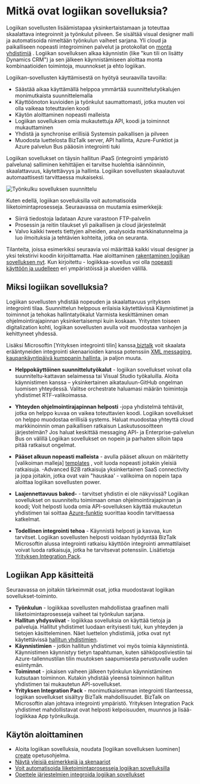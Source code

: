 <properties 
    pageTitle="Mitkä ovat logiikan sovelluksia?" 
    description="Lisätietoja palvelun logiikan sovellukset" 
    authors="kevinlam1" 
    manager="dwrede" 
    editor="" 
    services="logic-apps" 
    documentationCenter=""/>

<tags
    ms.service="logic-apps"
    ms.workload="na"
    ms.tgt_pltfrm="na"
    ms.devlang="na"
    ms.topic="hero-article" 
    ms.date="10/12/2016"
    ms.author="klam"/>

# <a name="what-are-logic-apps"></a>Mitkä ovat logiikan sovelluksia?

Logiikan sovellusten lisäämistapaa yksinkertaistamaan ja toteuttaa skaalattava integroinnit ja työnkulut pilveen. Se sisältää visual designer malli ja automatisoida nimeltään työnkulun vaiheet sarjana.  Yli cloud ja paikalliseen nopeasti integroiminen palvelut ja protokollat on [monta yhdistimiä](../connectors/apis-list.md) .  Logiikan sovelluksen alkaa käynnistin (like "kun tili on lisätty Dynamics CRM") ja sen jälkeen käynnistämiseen aloittaa monta kombinaatioiden toimintoja, muunnokset ja ehto logiikan.

Logiikan-sovellusten käyttämisestä on hyötyä seuraavilla tavoilla:  

- Säästää aikaa käyttämällä helppoa ymmärtää suunnittelutyökalujen monimutkaista suunnittelemalla
- Käyttöönoton kuvioiden ja työnkulut saumattomasti, jotka muuten voi olla vaikeaa toteuttavien koodi
- Käytön aloittaminen nopeasti malleista
- Logiikan sovelluksen omia mukautettuja API, koodi ja toiminnot mukauttaminen
- Yhdistä ja synchronise erillisiä Systemsin paikallisen ja pilveen
- Muodosta luettelosta BizTalk server, API hallinta, Azure-Funktiot ja Azure palvelun Bus pääosin integrointi tuki

Logiikan sovellukset on täysin hallitun iPaaS (integrointi ympäristö palveluna) salliminen kehittäjien ei tarvitse huolehtia isännöinnin, skaalattavuus, käytettävyys ja hallinta.  Logiikan sovellusten skaalautuvat automaattisesti tarvittaessa mukaiseksi.

![Työnkulku sovelluksen suunnittelu](./media/app-service-logic-what-are-logic-apps/LogicAppCapture2.png)

Kuten edellä, logiikan sovelluksilla voit automatisoida liiketoimintaprosesseja. Seuraavassa on muutamia esimerkkejä:  
 
* Siirrä tiedostoja ladataan Azure varastoon FTP-palvelin
* Prosessin ja reitin tilaukset yli paikallisen ja cloud järjestelmät
* Valvo kaikki tweets tiettyjen aiheiden, analysoida markkinatunnelma ja luo ilmoituksia ja tehtävien kohteita, jotka on seuranta.

Tilanteita, joissa esimerkiksi seuraavia voi määrittää kaikki visual designer ja yksi tekstirivi koodin kirjoittamatta. Hae aloittaminen [rakentaminen logiikan sovelluksen nyt][create].  Kun kirjoitettu - logiikkaa-sovellus voi olla [nopeasti käyttöön ja uudelleen](app-service-logic-create-deploy-template.md) eri ympäristöissä ja alueiden välillä.

## <a name="why-logic-apps"></a>Miksi logiikan sovelluksia?

Logiikan sovellusten yhdistää nopeuden ja skaalattavuus yrityksen integrointi tilaa.  Suunnittelun helppous erilaisia käytettävissä Käynnistimet ja toiminnot ja tehokas hallintatyökalut Varmista keskittäminen oman ohjelmointirajapinnan yksinkertaisempi kuin koskaan.  Yritysten toiseen digitalization kohti, logiikan sovellusten avulla voit muodostaa vanhojen ja kehittyneet yhdessä.

Lisäksi Microsoftin [Yrityksen integrointi tilin] kanssa[ biztalk] voit skaalata erääntyneiden integrointi skenaarioiden kanssa potenssiin [XML messaging][xml], [kaupankäyntipäivä kumppanin hallinta][tpm], ja paljon muuta.

- **Helppokäyttöinen suunnittelutyökalut** - logiikan sovellukset voivat olla suunniteltu-kattavan selaimessa tai Visual Studio työkaluilla. Aloita käynnistimen kanssa – yksinkertainen aikatauluun-GitHub ongelman luomisen yhteydessä. Valitse orchestrate haluamasi määrän toimintoja yhdistimet RTF-valikoimassa.

- **Yhteyden ohjelmointirajapinnan helposti** -jopa yhdistelmä tehtävät, jotka on helppo kuvaa on vaikea toteuttavien koodi. Logiikan sovellukset on helppo muodostaa erillisiä systems. Haluat muodostaa yhteyttä cloud markkinoinnin oman paikallisen ratkaisun Laskutusosoitteen järjestelmän? Jos haluat keskittää messaging API- ja Enterprise-palvelun Bus on välillä Logiikan sovellukset on nopein ja parhaiten silloin tapa pitää ratkaisut ongelmat.

- **Pääset alkuun nopeasti malleista** - avulla pääset alkuun on määritetty [valikoiman malleja] [ templates] , voit luoda nopeasti joitakin yleisiä ratkaisuja. -Advanced B2B ratkaisuja yksinkertainen SaaS connectivity ja jopa joitakin, jotka ovat vain "hauskaa' - valikoima on nopein tapa aloittaa logiikan sovellusten power.

- **Laajennettavuus baked-** - tarvitset yhdistin ei ole näkyvissä? Logiikan sovellukset on suunniteltu toimimaan oman ohjelmointirajapinnan ja koodi; Voit helposti luoda omia API-sovelluksen käyttää mukautetun yhdistimen tai soittaa [Azure-funktio](https://functions.azure.com) suorittaa koodin tarvittaessa katkelmat. 

- **Todellinen integrointi tehoa** - Käynnistä helposti ja kasvaa, kun tarvitset. Logiikan sovellusten helposti voidaan hyödyntää BizTalk Microsoftin alussa integrointi ratkaisu käyttöön integrointi ammattilaiset voivat luoda ratkaisuja, jotka he tarvitsevat potenssiin. Lisätietoja [Yrityksen Integration Pack](./app-service-logic-enterprise-integration-overview.md).

## <a name="logic-app-concepts"></a>Logiikan App käsitteitä

Seuraavassa on joitakin tärkeimmät osat, jotka muodostavat logiikan sovellukset-toiminto. 

- **Työnkulun** - logiikkaa sovellusten mahdollistaa graafinen malli liiketoimintaprosesseja vaiheet tai työnkulun sarjana.
- **Hallitun yhdysviivat** - logiikkaa sovelluksia on käyttää tietoja ja palveluja. Hallitut yhdistimet luodaan erityisesti tuki, kun yhteyden ja tietojen käsitteleminen. Näet luettelon yhdistimiä, jotka ovat nyt käytettävissä [hallitun yhdistimien][managedapis].
- **Käynnistimien** - jotkin hallitun yhdistimet voi myös toimia käynnistintä. Käynnistimen käynnistyy tietyn tapahtuman, kuten sähköpostiviestiin tai Azure-tallennustilan tilin muutoksen saapumisesta perustuvalle uuden esiintymän.
-  **Toiminnot** - jokaisen vaiheen jälkeen työnkulun käynnistäminen kutsutaan toiminnon. Kutakin yhdistää yleensä toiminnon hallitun yhdistimen tai mukautetun API-sovellukset.
- **Yrityksen Integration Pack** - monimutkaisemman integrointi tilanteessa, logiikan sovellukset sisältyy BizTalk mahdollisuudet. BizTalk on Microsoftin alan johtava integrointi ympäristö. Yrityksen Integration Pack yhdistimet mahdollistavat ovat helposti kelpoisuuden, muunnos ja lisää-logiikkaa App työnkulkuja.

## <a name="getting-started"></a>Käytön aloittaminen  

- Aloita logiikan sovelluksia, noudata [logiikan sovelluksen luominen] [ create] opetusohjelma.  
- [Näytä yleisiä esimerkkejä ja skenaariot](app-service-logic-examples-and-scenarios.md)
- [Voit automatisoida liiketoimintaprosesseja logiikan sovelluksilla](http://channel9.msdn.com/Events/Build/2016/T694) 
- [Opettele järjestelmien integroida logiikan sovellukset](http://channel9.msdn.com/Events/Build/2016/P462)

[biztalk]: app-service-logic-enterprise-integration-accounts.md
[appservice]: ../app-service/app-service-value-prop-what-is.md
[create]: app-service-logic-create-a-logic-app.md
[managedapis]: ../connectors/apis-list.md
[tpm]: app-service-logic-enterprise-integration-accounts.md
[xml]: app-service-logic-enterprise-integration-b2b.md
[templates]: app-service-logic-use-logic-app-templates.md
